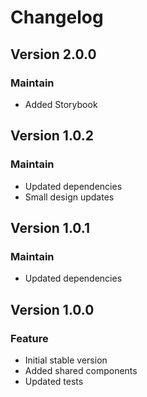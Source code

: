 # Changelog

## Version 2.0.0

### Maintain

- Added Storybook

## Version 1.0.2

### Maintain

- Updated dependencies
- Small design updates

## Version 1.0.1

### Maintain

- Updated dependencies

## Version 1.0.0

### Feature

- Initial stable version
- Added shared components
- Updated tests
